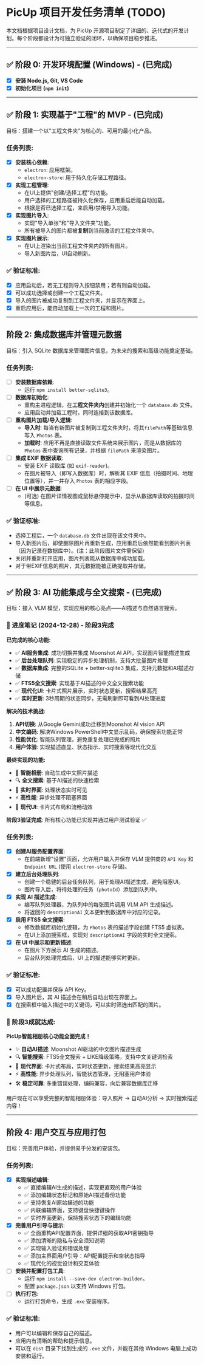 # PicUp 项目开发任务清单 (TODO)

本文档根据项目设计文档，为 PicUp 开源项目制定了详细的、迭代式的开发计划。每个阶段都设计为可独立验证的闭环，以确保项目稳步推进。

---

## ✅ 阶段 0: 开发环境配置 (Windows) - (已完成)

- [x] **安装 Node.js, Git, VS Code**
- [x] **初始化项目 (`npm init`)**

---

## ✅ 阶段 1: 实现基于"工程"的 MVP - (已完成)

目标：搭建一个以"工程文件夹"为核心的、可用的最小化产品。

### 任务列表:

- [x] **安装核心依赖**:
  - `electron`: 应用框架。
  - `electron-store`: 用于持久化存储工程路径。
- [x] **实现工程管理**:
  - 在UI上提供"创建/选择工程"的功能。
  - 用户选择的工程路径被持久化保存，应用重启后能自动加载。
  - 根据是否已选择工程，来启用/禁用导入功能。
- [x] **实现图片导入**:
  - 实现"导入单张"和"导入文件夹"功能。
  - 所有被导入的图片都被**复制**到当前激活的工程文件夹中。
- [x] **实现图片展示**:
  - 在UI上渲染出当前工程文件夹内的所有图片。
  - 导入新图片后，UI自动刷新。

### ✅ 验证标准:

- [x] 应用启动后，若无工程则导入按钮禁用；若有则自动加载。
- [x] 可以成功选择或创建一个工程文件夹。
- [x] 导入的图片被成功复制到工程文件夹，并显示在界面上。
- [x] 重启应用后，能自动加载上一次的工程和图片。

---

## 阶段 2: 集成数据库并管理元数据

目标：引入 SQLite 数据库来管理图片信息，为未来的搜索和高级功能奠定基础。

### 任务列表:

- [ ] **安装数据库依赖**:
  - 运行 `npm install better-sqlite3`。
- [ ] **数据库初始化**:
  - 重构主进程逻辑，在**工程文件夹内**创建并初始化一个 `database.db` 文件。
  - 应用启动并加载工程时，同时连接到该数据库。
- [ ] **重构图片加载/导入逻辑**:
  - **导入时**: 每当有新图片被复制到工程文件夹时，将其`filePath`等基础信息写入 `Photos` 表。
  - **加载时**: 应用不再是直接读取文件系统来展示图片，而是从数据库的 `Photos` 表中查询所有记录，并根据 `filePath` 来渲染图片。
- [ ] **集成 EXIF 数据读取**:
  - 安装 EXIF 读取库 (如 `exif-reader`)。
  - 在图片被导入（即写入数据库）时，解析其 EXIF 信息（拍摄时间、地理位置等），并一并存入 `Photos` 表的相应字段。
- [ ] **在 UI 中展示元数据**:
  - (可选) 在图片详情视图或鼠标悬停提示中，显示从数据库读取的拍摄时间等信息。

### ✅ 验证标准:

- 选择工程后，一个 `database.db` 文件出现在该文件夹中。
- 导入新图片后，即使删除图片再重新生成，应用重启后依然能看到图片列表（因为记录在数据库中）。(注：此阶段图片文件需保留)
- 关闭并重新打开应用，图片列表能从数据库中成功加载。
- 对于带EXIF信息的照片，其元数据能被正确提取并存储。

---

## ✅ 阶段 3: AI 功能集成与全文搜索 - (已完成)

目标：接入 VLM 模型，实现应用的核心亮点——AI描述与自然语言搜索。

### 📝 进度笔记 (2024-12-28) - 阶段3完成

**已完成的核心功能:**
- ✅ **AI服务集成**: 成功切换并集成 Moonshot AI API，实现图片智能描述生成
- ✅ **后台处理队列**: 实现稳定的异步处理机制，支持大批量图片处理
- ✅ **数据库集成**: 完整的SQLite + better-sqlite3 集成，支持元数据和AI描述存储
- ✅ **FTS5全文搜索**: 实现基于AI描述的中文全文搜索功能
- ✅ **现代化UI**: 卡片式照片展示，实时状态更新，搜索结果高亮
- ✅ **实时更新**: 3秒周期的状态同步，无需刷新即可看到AI处理进度

**解决的技术挑战:**
1. **API切换**: 从Google Gemini成功迁移到Moonshot AI vision API
2. **中文编码**: 解决Windows PowerShell中文显示乱码，确保搜索功能正常
3. **性能优化**: 智能队列管理，避免重复处理已完成的照片
4. **用户体验**: 实现描述直显、状态指示、实时搜索等现代化交互

**最终实现的功能:**
- 🎯 **智能相册**: 自动生成中文照片描述
- 🔍 **全文搜索**: 基于AI描述的快速检索
- 📱 **实时界面**: 处理状态实时可见
- ⚡ **高性能**: 异步处理不阻塞界面
- 🎨 **现代UI**: 卡片式布局和流畅动效

**阶段3验证完成**: 所有核心功能已实现并通过用户测试验证 ✅

### 任务列表:

- [x] **创建AI服务配置界面**:
  - 在前端新增"设置"页面，允许用户输入并保存 VLM 提供商的 `API Key` 和 `Endpoint URL` (使用 `electron-store` 存储)。
- [x] **建立后台处理队列**:
  - 创建一个稳健的后台任务队列，用于处理AI描述生成，避免阻塞UI。
  - 图片导入后，将待处理的任务（`photoId`）添加到队列中。
- [x] **实现 AI 描述生成**:
  - 编写队列处理器，为队列中的每张图片调用 VLM API 生成描述。
  - 将返回的 `descriptionAI` 文本更新到数据库中对应的记录。
- [x] **启用 FTS5 全文搜索**:
  - 修改数据库初始化逻辑，为 `Photos` 表的描述字段创建 FTS5 虚拟表。
  - 在UI上添加搜索框，实现对 `descriptionAI` 字段的实时全文搜索。
- [x] **在 UI 中展示和更新描述**:
  - 在图片下方展示 AI 生成的描述。
  - 后台队列处理完成后，UI 上的描述能够实时更新。

### ✅ 验证标准:

- [x] 可以成功配置并保存 API Key。
- [x] 导入图片后，其 AI 描述会在稍后自动出现在界面上。
- [x] 在搜索框中输入描述中的关键词，可以实时筛选出匹配的图片。

### 🎉 阶段3成就达成:

**PicUp智能相册核心功能全面完成！**
- ✨ **自动AI描述**: Moonshot AI驱动的中文图片描述生成
- 🔍 **智能搜索**: FTS5全文搜索 + LIKE降级策略，支持中文关键词检索  
- 📱 **现代界面**: 卡片式布局，实时状态更新，搜索结果高亮显示
- ⚡ **高性能**: 异步处理队列，智能状态管理，无阻塞用户体验
- 🛠️ **稳定可靠**: 多重错误处理，编码兼容，向后兼容数据库迁移

用户现在可以享受完整的智能相册体验：导入照片 → 自动AI分析 → 实时搜索描述内容！

---

## 阶段 4: 用户交互与应用打包

目标：完善用户体验，并提供易于分发的安装包。

### 任务列表:
- [x] **实现描述编辑**:
  - ✅ 直接编辑AI生成的描述，实现更直观的用户体验
  - ✅ 添加编辑状态标记和原始AI描述备份功能  
  - ✅ 支持恢复AI原始描述的功能
  - ✅ 内联编辑界面，支持键盘快捷键操作
  - ✅ 实时界面更新，保持搜索状态下的编辑功能
- [x] **完善用户引导与提示**:
  - ✅ 全面重构API配置界面，提供详细的获取API密钥指导
  - ✅ 添加清晰的隐私与安全须知说明
  - ✅ 实现输入验证和错误处理
  - ✅ 添加主界面用户引导：API配置提示和空状态指导
  - ✅ 现代化的视觉设计和交互体验
- [ ] **安装并配置打包工具**:
  - 运行 `npm install --save-dev electron-builder`。
  - 配置 `package.json` 以支持 Windows 打包。
- [ ] **执行打包**:
  - 运行打包命令，生成 `.exe` 安装程序。

### ✅ 验证标准:
- 用户可以编辑和保存自己的描述。
- 应用内有清晰的帮助和提示信息。
- 可以在 `dist` 目录下找到生成的 `.exe` 文件，并能在其他 Windows 电脑上成功安装和运行。 